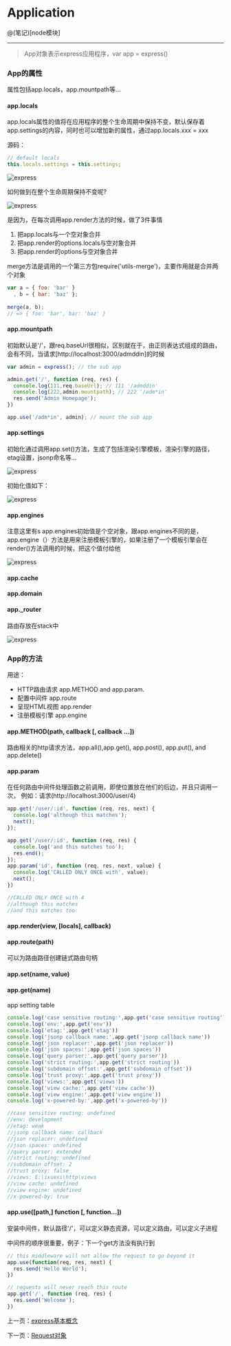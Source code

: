 # Application

@(笔记)[node模块]

-------------------
> App对象表示express应用程序，var app = express()


### App的属性

属性包括app.locals，app.mountpath等...

#### app.locals

app.locals属性的值将在应用程序的整个生命周期中保持不变，默认保存着app.settings的内容，同时也可以增加新的属性，通过app.locals.xxx = xxx

源码：
```js
// default locals
this.locals.settings = this.settings;
```

![express](https://github.com/lhywell/book/blob/master/express4.x/express001.png)

如何做到在整个生命周期保持不变呢?

![express](https://github.com/lhywell/book/blob/master/express4.x/express2001.png)


是因为，在每次调用app.render方法的时候，做了3件事情

1. 把app.locals与一个空对象合并
2. 把app.render的options.locals与空对象合并
3. 把app.render的options与空对象合并

merge方法是调用的一个第三方包require('utils-merge')，主要作用就是合并两个对象
```js
var a = { foo: 'bar' }
  , b = { bar: 'baz' };
 
merge(a, b);
// => { foo: 'bar', bar: 'baz' }
```

#### app.mountpath
初始默认是'/'，跟req.baseUrl很相似，区别就在于，由正则表达式组成的路由，会有不同，当请求[http://localhost:3000/admddin]的时候

```js
var admin = express(); // the sub app

admin.get('/', function (req, res) {
  console.log(111,req.baseUrl); // 111 '/admddin'
  console.log(222,admin.mountpath); // 222 '/adm*in'
  res.send('Admin Homepage');
})

app.use('/adm*in', admin); // mount the sub app
```

#### app.settings
初始化通过调用app.set()方法，生成了包括渲染引擎模板，渲染引擎的路径，etag设置，jsonp命名等...

![express](https://github.com/lhywell/book/blob/master/express4.x/express2002.png)

初始化值如下：

![express](https://github.com/lhywell/book/blob/master/express4.x/express001.png)

#### app.engines
注意这里有s
app.engines初始值是个空对象，跟app.engines不同的是，app.engine（）方法是用来注册模板引擎的，如果注册了一个模板引擎会在render()方法调用的时候，把这个值付给他

![express](https://github.com/lhywell/book/blob/master/express4.x/express2003.png)

#### app.cache
#### app.domain
#### app._router

路由存放在stack中

![express](https://github.com/lhywell/book/blob/master/express4.x/express002.png)

### App的方法
用途：
- HTTP路由请求 app.METHOD and app.param.
- 配置中间件 app.route
- 呈现HTML视图 app.render
- 注册模板引擎 app.engine

#### app.METHOD(path, callback [, callback ...])
路由相关的http请求方法，app.all(),app.get(), app.post(), app.put(), and app.delete()


#### app.param
在任何路由中间件处理函数之前调用，即使位置放在他们的后边，并且只调用一次，
例如：请求(http://localhost:3000/user/4)
```js
app.get('/user/:id', function (req, res, next) {
  console.log('although this matches');
  next();
});

app.get('/user/:id', function (req, res) {
  console.log('and this matches too');
  res.end();
});
app.param('id', function (req, res, next, value) {
  console.log('CALLED ONLY ONCE with', value);
  next();
})

//CALLED ONLY ONCE with 4
//although this matches
//and this matches too
```
#### app.render(view, [locals], callback)

#### app.route(path)
可以为路由路径创建链式路由句柄

#### app.set(name, value)
#### app.get(name)

app setting table
```js
console.log('case sensitive routing:',app.get('case sensitive routing'))
console.log('env:',app.get('env'))
console.log('etag:',app.get('etag'))
console.log('jsonp callback name:',app.get('jsonp callback name'))
console.log('json replacer:',app.get('json replacer'))
console.log('json spaces:',app.get('json spaces'))
console.log('query parser:',app.get('query parser'))
console.log('strict routing:',app.get('strict routing'))
console.log('subdomain offset:',app.get('subdomain offset'))
console.log('trust proxy:',app.get('trust proxy'))
console.log('views:',app.get('views'))
console.log('view cache:',app.get('view cache'))
console.log('view engine:',app.get('view engine'))
console.log('x-powered-by:',app.get('x-powered-by'))

//case sensitive routing: undefined
//env: development
//etag: weak
//jsonp callback name: callback
//json replacer: undefined
//json spaces: undefined
//query parser: extended
//strict routing: undefined
//subdomain offset: 2
//trust proxy: false
//views: E:\ixuexi\http\views
//view cache: undefined
//view engine: undefined
//x-powered-by: true

```

#### app.use([path,] function [, function...])
安装中间件，默认路径'/'，可以定义静态资源，可以定义路由，可以定义子进程

中间件的顺序很重要，例子：下一个get方法没有执行到

```js
// this middleware will not allow the request to go beyond it
app.use(function(req, res, next) {
  res.send('Hello World');
})

// requests will never reach this route
app.get('/', function (req, res) {
  res.send('Welcome');
})
```




上一页：[express基本概念](https://github.com/lhywell/book/tree/master/express4.x/README.md)

下一页：[Request对象](https://github.com/lhywell/book/blob/master/express4.x/1.2README.md)